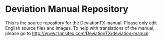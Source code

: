 # Deviation Manual Repository
This is the source repository for the DeviationTX manual. Please only edit English source files and images. To help with translations of the manual, please go to http://www.transifex.com/DeviationTX/deviation-manual 
